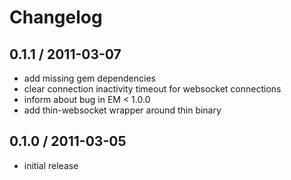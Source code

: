 # Changelog

## 0.1.1 / 2011-03-07

- add missing gem dependencies
- clear connection inactivity timeout for websocket connections
- inform about bug in EM < 1.0.0
- add thin-websocket wrapper around thin binary

## 0.1.0 / 2011-03-05

- initial release
